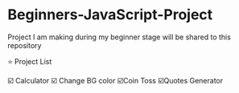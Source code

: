 # Beginners-JavaScript-Project

Project I am making during my beginner stage will be shared to this repository

⭐ Project List
 
☑️ Calculator
☑️ Change BG color
☑️Coin Toss
☑️Quotes Generator 
